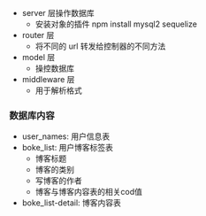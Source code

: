 - server 层操作数据库
  - 安装对象的插件 npm install mysql2 sequelize
- router 层
  - 将不同的 url 转发给控制器的不同方法
- model 层
  - 操控数据库
- middleware 层
  - 用于解析格式

### 数据库内容

- user_names: 用户信息表
- boke_list: 用户博客标签表
  - 博客标题
  - 博客的类别
  - 写博客的作者
  - 博客与博客内容表的相关cod值
- boke_list-detail: 博客内容表
